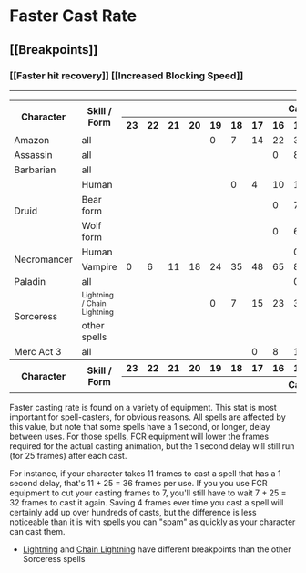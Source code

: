 # Faster Cast Rate
## [[Breakpoints]]
### [[Faster hit recovery]] [[Increased Blocking Speed]]
---

<table width="100%">
<tbody><tr>
<th rowspan="2">Character
</th>
<th rowspan="2">Skill / Form
</th>
<th colspan="17">Casting Frames
</th></tr>
<tr>
<th>23</th>
<th>22</th>
<th>21</th>
<th>20</th>
<th>19</th>
<th>18</th>
<th>17</th>
<th>16</th>
<th>15</th>
<th>14</th>
<th>13</th>
<th>12</th>
<th>11</th>
<th>10</th>
<th>9</th>
<th>8</th>
<th>7
</th></tr>
<tr>
<td>Amazon
</td>
<td> all </td>
<td>&nbsp;</td>
<td>&nbsp;</td>
<td>&nbsp;</td>
<td>&nbsp;</td>
<td> 0 </td>
<td> 7 </td>
<td> 14 </td>
<td> 22 </td>
<td> 32 </td>
<td> 48 </td>
<td> 68 </td>
<td> 99 </td>
<td> 152 </td>
<td>&nbsp;</td>
<td>&nbsp;</td>
<td>&nbsp;</td>
<td> &nbsp;
</td></tr>
<tr>
<td>Assassin
</td>
<td> all </td>
<td>&nbsp;</td>
<td>&nbsp;</td>
<td>&nbsp;</td>
<td>&nbsp;</td>
<td>&nbsp;</td>
<td>&nbsp;</td>
<td>&nbsp;</td>
<td> 0 </td>
<td> 8 </td>
<td> 16 </td>
<td> 27 </td>
<td> 42 </td>
<td> 65 </td>
<td> 102 </td>
<td> 174 </td>
<td>&nbsp;</td>
<td> &nbsp;
</td></tr>
<tr>
<td>Barbarian
</td>
<td> all </td>
<td>&nbsp;</td>
<td>&nbsp;</td>
<td>&nbsp;</td>
<td>&nbsp;</td>
<td>&nbsp;</td>
<td>&nbsp;</td>
<td>&nbsp;</td>
<td>&nbsp;</td>
<td>&nbsp;</td>
<td>&nbsp;</td>
<td> 0 </td>
<td> 9 </td>
<td> 20 </td>
<td> 37 </td>
<td> 63 </td>
<td> 105 </td>
<td> 200
</td></tr>
<tr>
<td rowspan="3">Druid
</td>
<td> Human </td>
<td>&nbsp;</td>
<td>&nbsp;</td>
<td>&nbsp;</td>
<td>&nbsp;</td>
<td>&nbsp;</td>
<td> 0 </td>
<td> 4 </td>
<td> 10 </td>
<td> 19 </td>
<td> 30 </td>
<td> 46 </td>
<td> 68 </td>
<td> 99 </td>
<td> 163 </td>
<td>&nbsp;</td>
<td>&nbsp;</td>
<td> &nbsp;
</td></tr>
<tr>
<td> Bear form </td>
<td>&nbsp;</td>
<td>&nbsp;</td>
<td>&nbsp;</td>
<td>&nbsp;</td>
<td>&nbsp;</td>
<td>&nbsp;</td>
<td>&nbsp;</td>
<td> 0 </td>
<td> 7 </td>
<td> 15 </td>
<td> 26 </td>
<td> 40 </td>
<td> 63 </td>
<td> 99 </td>
<td> 163 </td>
<td>&nbsp;</td>
<td> &nbsp;
</td></tr>
<tr>
<td> Wolf form </td>
<td>&nbsp;</td>
<td>&nbsp;</td>
<td>&nbsp;</td>
<td>&nbsp;</td>
<td>&nbsp;</td>
<td>&nbsp;</td>
<td>&nbsp;</td>
<td> 0 </td>
<td> 6 </td>
<td> 14 </td>
<td> 26 </td>
<td> 40 </td>
<td> 60 </td>
<td> 95 </td>
<td> 157 </td>
<td>&nbsp;</td>
<td> &nbsp;
</td></tr>
<tr>
<td rowspan="2">Necromancer
</td>
<td> Human </td>
<td>&nbsp;</td>
<td>&nbsp;</td>
<td>&nbsp;</td>
<td>&nbsp;</td>
<td>&nbsp;</td>
<td>&nbsp;</td>
<td>&nbsp;</td>
<td>&nbsp;</td>
<td> 0 </td>
<td> 9 </td>
<td> 18 </td>
<td> 30 </td>
<td> 48 </td>
<td> 75 </td>
<td> 125 </td>
<td>&nbsp;</td>
<td> &nbsp;
</td></tr>
<tr>
<td> Vampire </td>
<td> 0 </td>
<td> 6 </td>
<td> 11 </td>
<td> 18 </td>
<td> 24 </td>
<td> 35 </td>
<td> 48 </td>
<td> 65 </td>
<td> 86 </td>
<td> 120 </td>
<td> 180 </td>
<td>&nbsp;</td>
<td>&nbsp;</td>
<td>&nbsp;</td>
<td>&nbsp;</td>
<td>&nbsp;</td>
<td> &nbsp;
</td></tr>
<tr>
<td> Paladin
</td>
<td> all </td>
<td>&nbsp;</td>
<td>&nbsp;</td>
<td>&nbsp;</td>
<td>&nbsp;</td>
<td>&nbsp;</td>
<td>&nbsp;</td>
<td>&nbsp;</td>
<td>&nbsp;</td>
<td> 0 </td>
<td> 9 </td>
<td> 18 </td>
<td> 30 </td>
<td> 48 </td>
<td> 75 </td>
<td> 125 </td>
<td>&nbsp;</td>
<td> &nbsp;
</td></tr>
<tr>
<td rowspan="2">Sorceress
</td>
<td> <span style="font-size: 80%;">Lightning / Chain Lightning</span> </td>
<td>&nbsp;</td>
<td>&nbsp;</td>
<td>&nbsp;</td>
<td>&nbsp;</td>
<td> 0 </td>
<td> 7 </td>
<td> 15 </td>
<td> 23 </td>
<td> 35 </td>
<td> 52 </td>
<td> 78 </td>
<td> 117 </td>
<td> 194 </td>
<td>&nbsp;</td>
<td>&nbsp;</td>
<td>&nbsp;</td>
<td> &nbsp;
</td></tr>
<tr>
<td> other spells </td>
<td>&nbsp;</td>
<td>&nbsp;</td>
<td>&nbsp;</td>
<td>&nbsp;</td>
<td>&nbsp;</td>
<td>&nbsp;</td>
<td>&nbsp;</td>
<td>&nbsp;</td>
<td>&nbsp;</td>
<td>&nbsp;</td>
<td> 0 </td>
<td> 9 </td>
<td> 20 </td>
<td> 37 </td>
<td> 63 </td>
<td> 105 </td>
<td> 200
</td></tr>
<tr>
<td>Merc Act 3
</td>
<td> all </td>
<td>&nbsp;</td>
<td>&nbsp;</td>
<td>&nbsp;</td>
<td>&nbsp;</td>
<td>&nbsp;</td>
<td>&nbsp;</td>
<td> 0 </td>
<td>8</td>
<td>15</td>
<td>26</td>
<td>39</td>
<td>58</td>
<td>86</td>
<td>138</td>
<td>&nbsp;</td>
<td>&nbsp;</td>
<td> &nbsp;
</td></tr>
<tr>
<th rowspan="2">Character
</th>
<th rowspan="2">Skill / Form
</th>
<th>23</th>
<th>22</th>
<th>21</th>
<th>20</th>
<th>19</th>
<th>18</th>
<th>17</th>
<th>16</th>
<th>15</th>
<th>14</th>
<th>13</th>
<th>12</th>
<th>11</th>
<th>10</th>
<th>9</th>
<th>8</th>
<th>7
</th></tr>
<tr>
<th colspan="17">Casting Frames
</th></tr>
</tbody></table>

Faster casting rate is found on a variety of equipment. This stat is most important for spell-casters, for obvious reasons. All spells are affected by this value, but note that some spells have a 1 second, or longer, delay between uses. For those spells, FCR equipment will lower the frames required for the actual casting animation, but the 1 second delay will still run (for 25 frames) after each cast.

For instance, if your character takes 11 frames to cast a spell that has a 1 second delay, that's 11 + 25 = 36 frames per use. If you you use FCR equipment to cut your casting frames to 7, you'll still have to wait 7 + 25 = 32 frames to cast it again. Saving 4 frames ever time you cast a spell will certainly add up over hundreds of casts, but the difference is less noticeable than it is with spells you can "spam" as quickly as your character can cast them.

-   [Lightning](https://diablo2.diablowiki.net/Sorceress_Lightning_Spells#Lightning "Sorceress Lightning Spells") and [Chain Lightning](https://diablo2.diablowiki.net/Sorceress_Lightning_Spells#Chain_Lightning "Sorceress Lightning Spells") have different breakpoints than the other Sorceress spells
